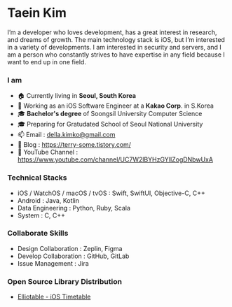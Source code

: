 # Taein Kim
I’m a developer who loves development, has a great interest in research, and dreams of growth. The main technology stack is iOS, but I’m interested in a variety of developments. I am interested in security and servers, and I am a person who constantly strives to have expertise in any field because I want to end up in one field.  

### I am
- 🏠 Currently living in **Seoul, South Korea**
- 🔭 Working as an iOS Software Engineer at a **Kakao Corp**. in S.Korea
- 🎓 **Bachelor's degree** of Soongsil University Computer Science
- 🎓 Preparing for Gratudated School of Seoul National University
- 📫 Email : della.kimko@gmail.com
- 📡 Blog : https://terry-some.tistory.com/
- 🎥 YouTube Channel : https://www.youtube.com/channel/UC7W2lBYHzGYlIZogDNbwUxA

### Technical Stacks
- iOS / WatchOS / macOS / tvOS : Swift, SwiftUI, Objective-C, C++
- Android : Java, Kotlin
- Data Engineering : Python, Ruby, Scala
- System : C, C++

### Collaborate Skills
- Design Collaboration : Zeplin, Figma
- Develop Collaboration : GitHub, GitLab
- Issue Management : Jira

### Open Source Library Distribution
- [Elliotable - iOS Timetable](https://github.com/della-padula/Elliotable)

<!--
**della-padula/della-padula** is a ✨ _special_ ✨ repository because its `README.md` (this file) appears on your GitHub profile.

### I am


Here are some ideas to get you started:

- 🔭 I’m currently working on ...
- 🌱 I’m currently learning ...
- 👯 I’m looking to collaborate on ...
- 🤔 I’m looking for help with ...
- 💬 Ask me about ...
- 📫 How to reach me: ...
- 😄 Pronouns: ...
- ⚡ Fun fact: ...
-->
